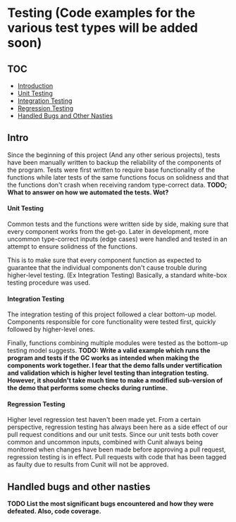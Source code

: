 # Testing (Code examples for the various test types will be added soon)

## TOC
* [Introduction](#intro)
* [Unit Testing](#unit-testing)
* [Integration Testing](#integration-testing)
* [Regression Testing](#regression-testing)
* [Handled Bugs and Other Nasties](#handled-bugs-and-other-nasties)

## Intro
Since the beginning of this project (And any other serious projects), tests have been manually written to backup the reliability of the components of the program. Tests were first written to require base functionality of the functions while later tests of the same functions focus on solidness and that the functions don't crash when receiving random type-correct data.
**TODO; What to answer on how we automated the tests. Wot?**

#### Unit Testing
Common tests and the functions were written side by side, making sure that every component works from the get-go. Later in development, more uncommon type-correct inputs (edge cases) were handled and tested in an attempt to ensure solidness of the functions.

This is to make sure that every component function as expected to guarantee that the individual components don't cause trouble during higher-level testing. (Ex Integration Testing) Basically, a standard white-box testing procedure was used.

#### Integration Testing
The integration testing of this project followed a clear bottom-up model. Components responsible for core functionality were tested first, quickly followed by higher-level ones.

Finally, functions combining multiple modules were tested as the bottom-up testing model suggests.
**TODO: Write a valid example which runs the program and tests if the GC works as intended when making the components work together. I fear that the demo falls under vertification and validation which is higher level testing than integration testing. However, it shouldn't take much time to make a modified sub-version of the demo that performs some checks during runtime.**

#### Regression Testing
Higher level regression test haven't been made yet. From a certain perspective, regression testing has always been here as a side effect of our pull request conditions and our unit tests. Since our unit tests both cover common and uncommon inputs, combined with Cunit always being monitored when changes have been made before approving a pull request, regression testing is in effect. Pull requests with code that has been tagged as faulty due to results from Cunit will not be approved.

## Handled bugs and other nasties
**TODO List the most significant bugs encountered and how they were defeated.  Also, code coverage.**
